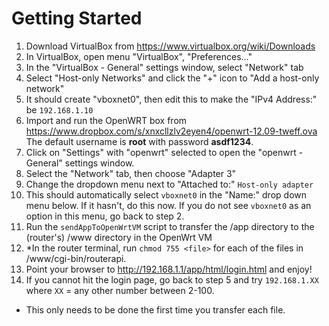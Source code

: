 # Getting Started
1. Download VirtualBox from https://www.virtualbox.org/wiki/Downloads
2. In VirtualBox, open menu "VirtualBox", "Preferences..."
3. In the "VirtualBox - General" settings window, select "Network" tab
4. Select "Host-only Networks" and click the "+" icon to "Add a host-only network"
5. It should create "vboxnet0", then edit this to make the "IPv4 Address:" be `192.168.1.10`
6. Import and run the OpenWRT box from https://www.dropbox.com/s/xnxcllzlv2eyen4/openwrt-12.09-tweff.ova  
The default username is __root__ with password __asdf1234__.
7. Click on "Settings" with "openwrt" selected to open the "openwrt - General" settings window.
8. Select the "Network" tab, then choose "Adapter 3"
9. Change the dropdown menu next to "Attached to:" `Host-only adapter`
10. This should automatically select `vboxnet0` in the "Name:" drop down menu below. If it hasn't, do this now. If you do not see `vboxnet0` as an option in this menu, go back to step 2.
11. Run the `sendAppToOpenWrtVM` script to transfer the /app directory to the (router's) /www directory in the OpenWrt VM
12. *In the router terminal, run `chmod 755 <file>` for each of the files in /www/cgi-bin/routerapi.
13. Point your browser to http://192.168.1.1/app/html/login.html and enjoy!
14. If you cannot hit the login page, go back to step 5 and try `192.168.1.XX` where `XX` = any other number between 2-100.

* This only needs to be done the first time you transfer each file.
